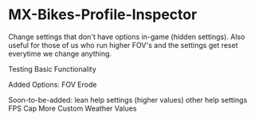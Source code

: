 # MX-Bikes-Profile-Inspector
Change settings that don't have options in-game (hidden settings). Also useful for those of us who run higher FOV's and the settings get reset everytime we change anything.

Testing Basic Functionality 

Added Options:
   FOV
   Erode
   
Soon-to-be-added:
   lean help settings (higher values)
   other help settings
   FPS Cap
   More Custom Weather Values
   
